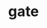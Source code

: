 ---
category: 4-letters
denotation: null
name: gate
reference_link: https://www.etymonline.com/word/gate
root_language: null
root_name: null
title: gate
type: free
word_sums:
- respelling: gate
  sum: 'Gate + '
---